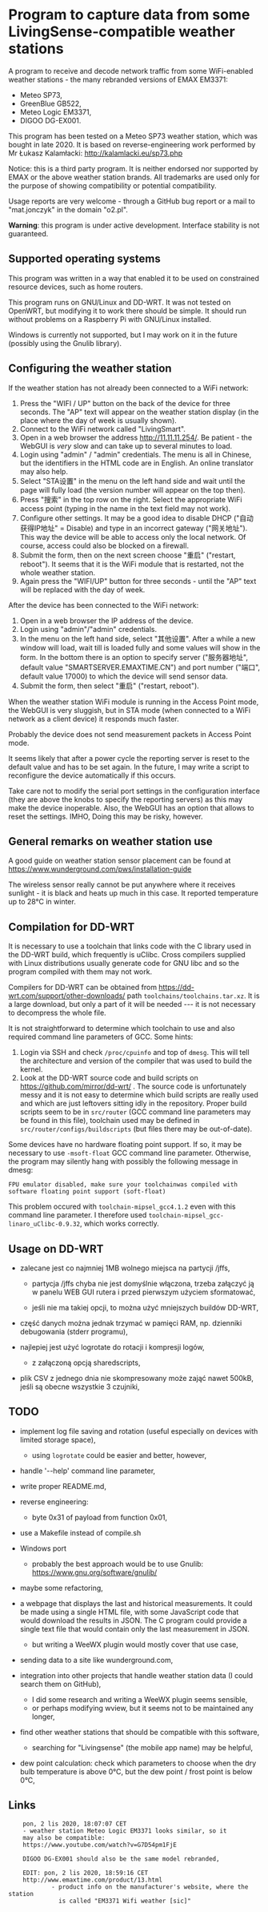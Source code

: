 Program to capture data from some LivingSense-compatible weather stations
=========================================================================

A program to receive and decode network traffic from some WiFi-enabled weather
stations - the many rebranded versions of EMAX EM3371:
- Meteo SP73,
- GreenBlue GB522,
- Meteo Logic EM3371,
- DIGOO DG-EX001.

This program has been tested on a Meteo SP73 weather station, which was bought
in late 2020. It is based on reverse-engineering work performed by Mr Łukasz
Kalamłacki: http://kalamlacki.eu/sp73.php

Notice: this is a third party program. It is neither endorsed nor supported by
EMAX or the above weather station brands. All trademarks are used only for
the purpose of showing compatibility or potential compatibility.

Usage reports are very welcome - through a GitHub bug report or a mail to
"mat.jonczyk" in the domain "o2.pl".

**Warning**: this program is under active development. Interface stability is
not guaranteed.

Supported operating systems
---------------------------

This program was written in a way that enabled it to be used on constrained
resource devices, such as home routers.

This program runs on GNU/Linux and DD-WRT. It was not tested on OpenWRT, but
modifying it to work there should be simple. It should run without problems on
a Raspberry Pi with GNU/Linux installed.

Windows is currently not supported, but I may work on it in the future
(possibly using the Gnulib library).

Configuring the weather station
-------------------------------

If the weather station has not already been connected to a WiFi network:

1. Press the "WIFI / UP" button on the back of the device for three seconds.
   The "AP" text will appear on the weather station display (in the place
   where the day of week is usually shown).
2. Connect to the WiFi network called "LivingSmart".
3. Open in a web browser the address http://11.11.11.254/. Be patient - the
   WebGUI is *very* slow and can take up to several minutes to load.
4. Login using "admin" / "admin" credentials. The menu is all in Chinese, but
   the identifiers in the HTML code are in English. An online translator may
   also help.
5. Select "STA设置" in the menu on the left hand side and wait until the page
   will fully load (the version number will appear on the top then).
6. Press "搜索" in the top row on the right. Select the appropriate WiFi access
   point (typing in the name in the text field may not work).
7. Configure other settings. It may be a good idea to disable DHCP
   ("自动获得IP地址" = Disable) and type in an incorrect gateway ("网关地址").
   This way the device will be able to access only the local network.
   Of course, access could also be blocked on a firewall.
8. Submit the form, then on the next screen choose "重启" ("restart, reboot").
   It seems that it is the WiFi module that is restarted, not the whole weather
   station.
9. Again press the "WIFI/UP" button for three seconds - until the "AP" text will
   be replaced with the day of week.

After the device has been connected to the WiFi network:

1. Open in a web browser the IP address of the device.
2. Login using "admin"/"admin" credentials.
3. In the menu on the left hand side, select "其他设置". After a while a new
   window will load, wait till is loaded fully and some values will show in the
   form. In the bottom there is an option to specify server ("服务器地址",
   default value "SMARTSERVER.EMAXTIME.CN") and port number ("端口", default
   value 17000) to which the device will send sensor data.
4. Submit the form, then select "重启" ("restart, reboot").

When the weather station WiFi module is running in the Access Point mode, the
WebGUI is very sluggish, but in STA mode (when connected to a WiFi network as a
client device) it responds much faster.

Probably the device does not send measurement packets in Access Point mode.

It seems likely that after a power cycle the reporting server is reset to the
default value and has to be set again. In the future, I may write a script to
reconfigure the device automatically if this occurs.

Take care not to modify the serial port settings in the configuration interface
(they are above the knobs to specify the reporting servers) as this may make
the device inoperable. Also, the WebGUI has an option that allows to reset the
settings. IMHO, Doing this may be risky, however.


## General remarks on weather station use

A good guide on weather station sensor placement can be found at
        https://www.wunderground.com/pws/installation-guide

The wireless sensor really cannot be put anywhere where it receives sunlight -
it is black and heats up much in this case. It reported temperature up to 28°C
in winter.

## Compilation for DD-WRT

It is necessary to use a toolchain that links code with the C library used in the DD-WRT build,
which frequently is uClibc. Cross compilers supplied with Linux distributions
usually generate code for GNU libc and so the program compiled with them may
not work.

Compilers for DD-WRT can be obtained from
        https://dd-wrt.com/support/other-downloads/
path `toolchains/toolchains.tar.xz`. It is a large download, but only a part of it will be needed
--- it is not necessary to decompress the whole file.

It is not straightforward to determine which toolchain to use and also required command line
parameters of GCC. Some hints:

1. Login via SSH and check `/proc/cpuinfo` and top of `dmesg`. This will tell the architecture and
   version of the compiler that was used to build the kernel.
2. Look at the DD-WRT source code and build scripts on https://github.com/mirror/dd-wrt/ .
   The source code is unfortunately messy and it is not easy to determine which build scripts are
   really used and which are just leftovers sitting idly in the repository.
   Proper build scripts seem to be in `src/router` (GCC command line parameters may be found in this
   file), toolchain used may be defined in `src/router/configs/buildscripts` (but files there may be
   out-of-date).

Some devices have no hardware floating point support. If so, it may be necessary to use
`-msoft-float` GCC command line parameter. Otherwise, the program may silently hang with possibly
the following message in dmesg:

    FPU emulator disabled, make sure your toolchainwas compiled with software floating point support (soft-float)

This problem occured with `toolchain-mipsel_gcc4.1.2` even with this command line parameter.
I therefore used `toolchain-mipsel_gcc-linaro_uClibc-0.9.32`, which works correctly.


## Usage on DD-WRT

- zalecane jest co najmniej 1MB wolnego miejsca na partycji /jffs,
  - partycja /jffs chyba nie jest domyślnie włączona, trzeba załączyć ją
    w panelu WEB GUI rutera i przed pierwszym użyciem sformatować,

  - jeśli nie ma takiej opcji, to można użyć mniejszych buildów DD-WRT,

- część danych można jednak trzymać w pamięci RAM, np. dzienniki debugowania
  (stderr programu),

- najlepiej jest użyć logrotate do rotacji i kompresji logów,
  - z załączoną opcją sharedscripts,

- plik CSV z jednego dnia nie skompresowany może zająć nawet 500kB, jeśli są obecne
  wszystkie 3 czujniki,

## TODO

- implement log file saving and rotation (useful especially on devices with
  limited storage space),
    - using `logrotate` could be easier and better, however,
- handle '--help' command line parameter,
- write proper README.md,
- reverse engineering:
    - byte 0x31 of payload from function 0x01,
- use a Makefile instead of compile.sh
- Windows port
    - probably the best approach would be to use Gnulib:
            https://www.gnu.org/software/gnulib/
- maybe some refactoring,
- a webpage that displays the last and historical measurements.
  It could be made using a single HTML file, with some JavaScript code that
  would download the results in JSON. The C program could provide a single text file
  that would contain only the last measurement in JSON.
  - but writing a WeeWX plugin would mostly cover that use case,
- sending data to a site like wunderground.com,
- integration into other projects that handle weather station data (I
  could search them on GitHub),
  - I did some research and writing a WeeWX plugin seems sensible,
  - or perhaps modifying wview, but it seems not to be maintained any longer,

- find other weather stations that should be compatible with this software,
  - searching for "Livingsense" (the mobile app name) may be helpful,
- dew point calculation: check which parameters to choose when the dry bulb
  temperature is above 0°C, but the dew point / frost point is below 0°C,

## Links

        pon, 2 lis 2020, 18:07:07 CET
        - weather station Meteo Logic EM3371 looks similar, so it
        may also be compatible:
        https://www.youtube.com/watch?v=G7D54pm1FjE

        DIGOO DG-EX001 should also be the same model rebranded,

        EDIT: pon, 2 lis 2020, 18:59:16 CET
        http://www.emaxtime.com/product/13.html
                - product info on the manufacturer's website, where the station
                  is called "EM3371 Wifi weather [sic]"
